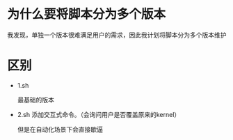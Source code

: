 # 为什么要将脚本分为多个版本
我发现，单独一个版本很难满足用户的需求，因此我计划将脚本分为多个版本维护

# 区别
- 1.sh

  最基础的版本
  
- 2.sh
  添加交互式命令。（会询问用户是否覆盖原来的kernel）
  
  但是在自动化场景下会直接歇逼
